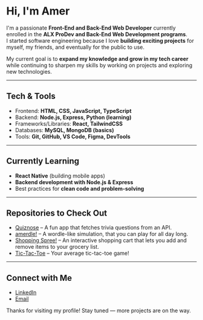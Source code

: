 # Hi, I'm Amer

I'm a passionate **Front-End and Back-End Web Developer** currently enrolled in the **ALX ProDev and Back-End Web Development programs**.  
I started software engineering because I love **building exciting projects** for myself, my friends, and eventually for the public to use.  

My current goal is to **expand my knowledge and grow in my tech career** while continuing to sharpen my skills by working on projects and exploring new technologies.  

---

## Tech & Tools
- Frontend: **HTML, CSS, JavaScript, TypeScript**
- Backend: **Node.js, Express, Python (learning)**
- Frameworks/Libraries: **React, TailwindCSS**
- Databases: **MySQL, MongoDB (basics)**
- Tools: **Git, GitHub, VS Code, Figma, DevTools**

---

## Currently Learning
- **React Native** (building mobile apps)  
- **Backend development with Node.js & Express**  
- Best practices for **clean code and problem-solving**  

---

## Repositories to Check Out
- [Quiznose](#) – A fun app that fetches trivia questions from an API.
- [amerdle!](#) – A wordle-like simulation, that you can play for all day long.
- [Shopping Spree!](#) – An interactive shopping cart that lets you add and remove items to your grocery list.
- [Tic-Tac-Toe](#) – Your average tic-tac-toe game!

---

## Connect with Me
- [LinkedIn](#)  
- [Email](#)  

Thanks for visiting my profile! Stay tuned — more projects are on the way.

